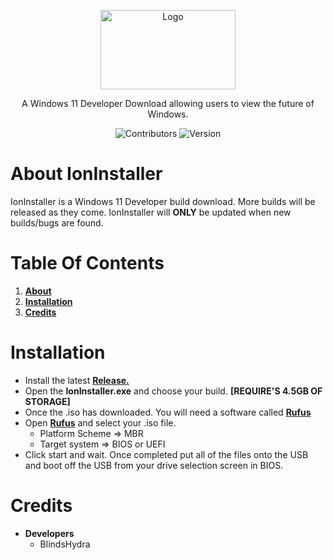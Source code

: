 <p align="center">
	<img align="center" src="https://cdn.discordapp.com/attachments/841205083605041193/854958798930313238/1281.jpg" alt="Logo" width="216" height="127">
</p>
<p align="center">A Windows 11 Developer Download allowing users to view the future of Windows.</p>
<p align="center">
<p align="center">
	<img alt="Contributors" src="https://img.shields.io/github/contributors/BlindsHydra/IonInstaller">
	<img alt="Version" src="https://img.shields.io/github/v/release/BlindsHydra/IonInstaller">
</p>

# About IonInstaller
IonInstaller is a Windows 11 Developer build download. More builds will be released as they come. IonInstaller will **ONLY** be updated when new builds/bugs are found.
	
# Table Of Contents
1. [**About**](https://github.com/BlindsHydra/IonInstaller#about-ioninstaller)
2. [**Installation**](https://github.com/BlindsHydra/IonInstaller#installation)
3. [**Credits**](https://github.com/BlindsHydra/IonInstaller/blob/main/README.md#credits)
	
# Installation
* Install the latest [**Release.**](https://github.com/BlindsHydra/IonInstaller/releases/tag/1.0)
* Open the **IonInstaller.exe** and choose your build. **[REQUIRE'S 4.5GB OF STORAGE]**
* Once the .iso has downloaded. You will need a software called [**Rufus**](https://rufus.ie/en_US/)
* Open [**Rufus**](https://rufus.ie/en_US/) and select your .iso file.
	* Platform Scheme => MBR
	* Target system => BIOS or UEFI
* Click start and wait. Once completed put all of the files onto the USB and boot off the USB from your drive selection screen in BIOS.
# Credits
* **Developers**
	* BlindsHydra
